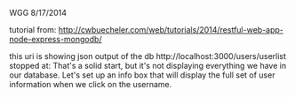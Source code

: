 WGG 8/17/2014

tutorial from: http://cwbuecheler.com/web/tutorials/2014/restful-web-app-node-express-mongodb/

this uri is showing json output of the db http://localhost:3000/users/userlist
stopped at: That's a solid start, but it's not displaying everything we have in our database. Let's set up an info box that will display the full set of user information when we click on the username.